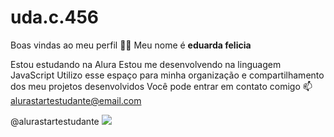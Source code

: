 # uda.c.456
Boas vindas ao meu perfil 💙💙
Meu nome é **eduarda felicia**

Estou estudando na Alura
Estou me desenvolvendo na linguagem JavaScript
Utilizo esse espaço para minha organização e compartilhamento dos meu projetos desenvolvidos
Você pode entrar em contato comigo 📫
alurastartestudante@email.com

@alurastartestudante
![](link)


